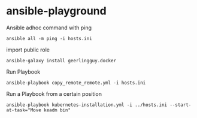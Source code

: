 # ansible-playground
Ansible adhoc command with ping
```
ansible all -m ping -i hosts.ini
```
import public role
```
ansible-galaxy install geerlingguy.docker
```
Run Playbook
```
ansible-playbook copy_remote_remote.yml -i hosts.ini
```
Run a Playbook from a certain position
```
ansible-playbook kubernetes-installation.yml -i ../hosts.ini --start-at-task="Move keadm bin"
```
